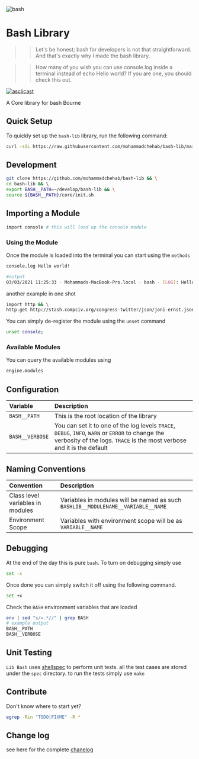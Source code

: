 
![bash](./assets/bash.png)

#  Bash Library

>> Let's be honest; bash for developers is not that straightforward. And that's exactly why I made the bash library.

>>How many of you wish you can use console.log inside a terminal instead of echo Hello world? If you are one, you should check this out.

[![asciicast](https://asciinema.org/a/xsWFcHG0hrFnKAvhrubClsq6n.svg)](https://asciinema.org/a/xsWFcHG0hrFnKAvhrubClsq6n)



A  Core library for bash Bourne

## Quick Setup

To quickly set up the `bash-lib` library, run the following command:

```bash
curl -sSL https://raw.githubusercontent.com/mohammadchehab/bash-lib/main/dist/bash-lib.sh -o /tmp/bash-lib.sh && chmod +x /tmp/bash-lib.sh && source /tmp/bash-lib.sh
```



## Development

```bash
git clone https://github.com/mohammadchehab/bash-lib && \
cd bash-lib && \ 
export BASH__PATH=~/develop/bash-lib && \
source ${BASH__PATH}/core/init.sh
```



## Importing a Module

```bash
import console # this will load up the console module
```

### Using the Module


Once the module is loaded into the terminal you can start using the `methods`

```bash
console.log Hello world!

#output
03/03/2021 11:25:33 - Mohammads-MacBook-Pro.local - bash - [LOG]: Hello world!
```

another example in one shot

```bash
import http && \
http.get http://stash.compciv.org/congress-twitter/json/joni-ernst.json
```

You can simply de-register the module using the `unset` command

```bash
unset console;
```

### Available Modules

You can query the available modules using

```bash
engine.modules
```


## Configuration


| Variable | Description |
|:--- | :--- |
| `BASH__PATH`| This is the root location of the library |
| `BASH__VERBOSE`| You can set it to one of the log levels `TRACE`, `DEBUG`, `INFO`, `WARN` or `ERROR` to change the verbosity of the logs. `TRACE` is the most verbose and it is the default  |


## Naming Conventions


| Convention | Description |
|:--- | :--- |
|Class level variables in modules| Variables in modules will be named as such `BASHLIB__MODULENAME__VARIABLE__NAME` |
|Environment Scope| Variables with environment scope will be as `VARIABLE__NAME` |


## Debugging

At the end of the day this is pure `bash`. To turn on debugging simply use

```bash
set -x
```

Once done you can simply switch it off using the following command.

```bash
set +x
```

Check the `BASH` environment variables that are loaded

```bash
env | sed "s/=.*//" | grep BASH
# example output
BASH__PATH
BASH__VERBOSE
```

## Unit Testing

`Lib Bash` uses [shellspec](https://github.com/shellspec/shellspec) to perform unit tests.
all the test cases are stored under the `spec` directory. to run the tests simply use `make`

## Contribute

Don't know where to start yet?

```bash
egrep -Rin "TODO|FIXME" -R *
```

## Change log
see here for the complete [chanelog](CHANGELOG.md)
